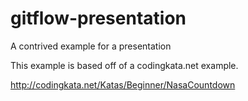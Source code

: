 gitflow-presentation
====================

A contrived example for a presentation

This example is based off of a codingkata.net example.

http://codingkata.net/Katas/Beginner/NasaCountdown
